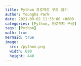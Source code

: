 ```yaml
---
title: Python 프로젝트 구조 잡기
author: Youngha Park
date: 2021-09-02 11:33:00 +0800
categories: [Python, 프로젝트 구성]
tags: [Python]
math: true
mermaid: true
image:
  src: /python.png
  width: 680
  height: 440
---
```


